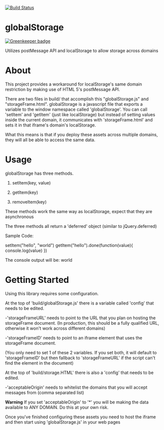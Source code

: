 [![Build Status](https://travis-ci.org/dpgraham/globalStorage.svg?branch=master)](https://travis-ci.org/dpgraham/globalStorage)

globalStorage
=============

[![Greenkeeper badge](https://badges.greenkeeper.io/dpgraham/globalStorage.svg)](https://greenkeeper.io/)

Utilizes postMessage API and localStorage to allow storage across domains



About
=============

This project provides a workaround for localStorage's same domain restriction by making use of HTML 5's postMessage API.

There are two files in build/ that accomplish this "globalStorage.js" and "storageFrame.html". globalStorage is a javascript
file that exports a variable to the window namespace called 'globalStorage'. You can call 'setItem' and 'getItem' (just
like localStorage) but instead of setting values inside the current domain, it communicates with 'storageFrame.html' and
sets it in that iframe's domain's localStorage.

What this means is that if you deploy these assets across multiple domains, they will all be able to access the same data.


Usage
=============

globalStorage has three methods.

1) setItem(key, value)

2) getItem(key)

3) removeItem(key)

These methods work the same way as localStorage, expect that they are asynchronous

The three methods all return a 'deferred' object (similar to jQuery.deferred)


Sample Code:

setItem("hello", "world")
getItem("hello").done(function(value){ console.log(value) })

The console output will be: world



Getting Started
=============

Using this library requires some configuration.

At the top of 'build/globalStorage.js' there is a variable called 'config' that needs to be edited.

-'storageFrameURL' needs to point to the URL that you plan on hosting the storageFrame document. (In production, this should
be a fully qualified URL, otherwise it won't work across different domains)

-'storageFrameID' needs to point to an iframe element that uses the storageFrame document.

(You only need to set 1 of these 2 variables. If you set both, it will default to 'storageFrameID' but then fallback
to 'storageFrameURL' if the script can't find the element in the document)


At the top of 'build/storage.HTML' there is also a 'config' that needs to be edited.

-'acceptableOrigin' needs to whitelist the domains that you will accept messages from (comma separated list)

**Warning** If you set 'acceptableOrigin' to '*' you will be making the data available to ANY DOMAIN. Do this at your own risk.


Once you've finished configuring these assets you need to host the iframe and then start using 'globalStorage.js' in your web pages